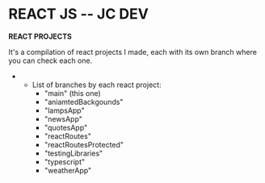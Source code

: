 # REACT JS -- JC DEV

**REACT PROJECTS**

It's a compilation of react projects I made, each with its own branch where you can check each one.

- * List of branches by each react project:
    - "main" (this one)
    - "aniamtedBackgounds"
    - "lampsApp"
    - "newsApp"
    - "quotesApp"
    - "reactRoutes"
    - "reactRoutesProtected"
    - "testingLibraries"
    - "typescript"
    - "weatherApp"
    
